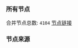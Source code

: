 ### 所有节点
合并节点总数: `4104`
[节点链接](https://raw.githubusercontent.com/rzhy1/11/master/sub/sub_merge_base64.txt)

### 节点来源